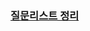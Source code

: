 ### [질문리스트 정리](https://spangled-mass-c83.notion.site/1-2396374aaa72801083acfbd150029d79?source=copy_link)
